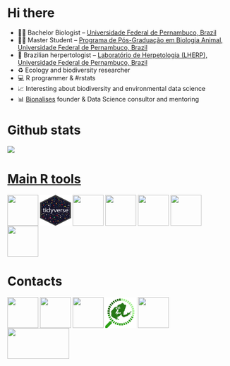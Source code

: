 # Hi there

- 🧑‍🎓 Bachelor Biologist – [Universidade Federal de Pernambuco, Brazil](https://www.ufpe.br)
- 🧑‍🎓 Master Student – [Programa de Pós-Graduação em Biologia Animal, Universidade Federal de Pernambuco, Brazil](https://sites.ufpe.br/ppgba)
- 🐸 Brazilian herpertologist – [Laboratório de Herpetologia (LHERP), Universidade Federal de Pernambuco, Brazil](https://sites.ufpe.br/herpetologia)
- ♻️ Ecology and biodiversity researcher
- 💻 R programmer & #rstats
- 📈 Interesting about biodiversity and environmental data science
- 📊 [Bionalises](https://beacons.ai/bionalises) founder & Data Science consultor and mentoring

# Github stats

<div>
  <a href="https://github.com/Edbbioeco">
  <img heigth="180cm" src="https://github-readme-stats.vercel.app/api?username=Edbbioeco&show_icons=true&theme=dark"/>
</div>

# Main R tools

<div> 
  <a href = "https://www.r-project.org/"><img align="center" height="70" width="70" src="https://cdn.jsdelivr.net/gh/devicons/devicon/icons/r/r-original.svg" target="_blank"></a>
  <a href = "https://www.tidyverse.org/" target="_blank"><img align="center" height="70" width="70" src="https://github.com/rstudio/hex-stickers/blob/main/SVG/tidyverse.svg" target="_blank"></a>
  <a href = "https://easystats.github.io/performance" target="_blank"><img align="center" height="70" width="70" src="https://i.imgur.com/l531sOW.png" target="_blank"></a>
  <a href = "https://github.com/ipeaGIT/geobr" target="_blank"><img align="center" height="70" width="70" src="https://pbs.twimg.com/media/EVBsvxoX0AEUEsE.png" target="_blank"></a>
  <a href = "https://rspatial.github.io/terra"><img align="center" height="70" width="70" src="https://rspatial.github.io/terra/logo.png" target="_blank"></a>
  <a href = "https://dieghernan.github.io/tidyterra"><img align="center" height="70" width="70" src="https://dieghernan.github.io/tidyterra/logo.png" target="_blank"></a>
  <a href = "https://r-spatial.github.io/sf"><img align="center" height="70" width="70" src="https://r-graph-gallery.com/img/r-package-img/sf.png" target="_blank"></a>
</div>

# Contacts

<div> 
  <a href = "mailto:edsonbbiologia@gmail.com"><img align="center" height="70" width="70" src="https://upload.wikimedia.org/wikipedia/commons/thumb/7/7e/Gmail_icon_%282020%29.svg/2560px-Gmail_icon_%282020%29.svg.png" target="_blank"></a>
  <a href="https://www.instagram.com/edbbio" target="_blank"><img align="center" height="70" width="70" src="https://upload.wikimedia.org/wikipedia/commons/thumb/5/58/Instagram-Icon.png/1200px-Instagram-Icon.png" target="_blank"></a>
  <a href="https://www.instagram.com/bionalises" target="_blank"><img align="center" height="70" width="70" src="https://upload.wikimedia.org/wikipedia/commons/thumb/5/58/Instagram-Icon.png/1200px-Instagram-Icon.png" target="_blank"></a>
  <a href = "https://beacons.ai/bionalises"><img align="center" height="70" width="70" src="logo.png" target="_blank"></a>
  <a href = "http://lattes.cnpq.br/7652604604482680"><img align="center" height="70" width="70" src="https://www.ufpb.br/ppgs/contents/imagens/logo-lattes.png/@@images/aed78269-8ef2-4e2b-9f8a-a687fba40bfd.png" target="_blank"></a>
  <a href = "https://orcid.org/0009-0003-9116-2020"><img align="center" height="70" width="140" src="https://upload.wikimedia.org/wikipedia/commons/thumb/b/b3/ORCID_logo_with_tagline.svg/768px-ORCID_logo_with_tagline.svg.png" target="_blank"></a>
</div>
